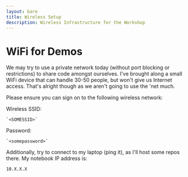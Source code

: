```yaml
---
layout: bare
title: Wireless Setup
description: Wireless Infrastructure for the Workshop
---
```


# WiFi for Demos
We may try to use a private network today (without port blocking or restrictions) to share code amongst ourselves. I've brought along a small WiFi device that can handle 30-50 people, but won't give us Internet access. That's alright though as we aren't going to use the 'net much.

Please ensure you can sign on to the following wireless network:

Wireless SSID:

    `<SOMESSID>`

Password:

    `<somepassword>`
    
Additionally, try to connect to my laptop (ping it), as I'll host some repos there. My notebook IP address is:

    10.X.X.X
